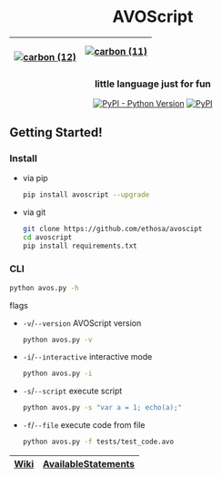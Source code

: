 <div align="center">

# AVOScript

| <br/>[![carbon (12)](https://user-images.githubusercontent.com/49402667/184539431-4cfd87eb-2631-4553-ad11-598b1dacf601.svg)](https://github.com/Ethosa/avoscript/wiki/Available-Statements) | [![carbon (11)](https://user-images.githubusercontent.com/49402667/184539434-6d32c0ff-f72f-4918-a57f-a4529e8843ab.svg)](https://github.com/Ethosa/avoscript/wiki/Available-Statements) |
|---------------------------------------------------------------------------------------------------------------------------------------------------------------------------------------------|----------------------------------------------------------------------------------------------------------------------------------------------------------------------------------------|

### little language just for fun
[![PyPI - Python Version](https://img.shields.io/pypi/pyversions/avoscript?style=flat-square)](https://pypi.project/avoscript)
[![PyPI](https://img.shields.io/pypi/v/avoscript?style=flat-square)](https://pypi.org/project/avoscript)

</div>

## Getting Started!
### Install
- via pip
  ```bash
  pip install avoscript --upgrade
  ```
- via git
  ```bash
  git clone https://github.com/ethosa/avoscipt
  cd avoscript
  pip install requirements.txt
  ```

### CLI
```bash
python avos.py -h
```
flags
- `-v`/`--version` AVOScript version
  ```bash
  python avos.py -v
  ```
- `-i`/`--interactive` interactive mode
  ```bash
  python avos.py -i
  ```
- `-s`/`--script` execute script
  ```bash
  python avos.py -s "var a = 1; echo(a);"
  ```
- `-f`/`--file` execute code from file
  ```bash
  python avos.py -f tests/test_code.avo
  ```

<div align="center">

| [Wiki][] | [AvailableStatements][] |
|----------|-------------------------|

</div>

[Wiki]:https://github.com/Ethosa/avoscript/wiki
[AvailableStatements]:https://github.com/Ethosa/avoscript/wiki/Available-Statements
